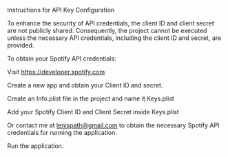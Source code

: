 Instructions for API Key Configuration

To enhance the security of API credentials, the client ID and client secret are not publicly shared. 
Consequently, the project cannot be executed unless the necessary API credentials, including the client ID and secret, are provided.

To obtain your Spotify API credentials:

Visit https://developer.spotify.com

Create a new app and obtain your Client ID and secret.

Create an Info.plist file in the project and name it Keys.plist

Add your Spotify Client ID and Client Secret inside Keys.plist

Or contact me at lenispath@gmail.com to obtain the necessary Spotify API credentials for running the application.

Run the application.
